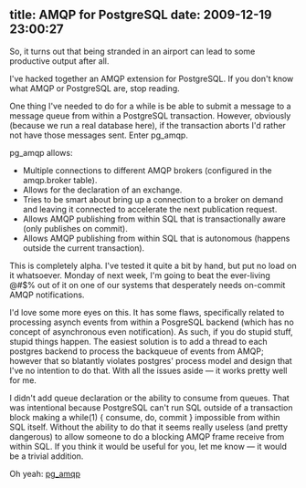 title: AMQP for PostgreSQL
date: 2009-12-19 23:00:27
---

<p>So, it turns out that being stranded in an airport can lead to some productive output after all.</p>  <p>I've hacked together an AMQP extension for PostgreSQL.  If you don't know what AMQP or PostgreSQL are, stop reading.</p>  <p>One thing I've needed to do for a while is be able to submit a message to a message queue from within a PostgreSQL transaction.  However, obviously (because we run a real database here), if the transaction aborts I'd rather not have those messages sent.  Enter pg_amqp.</p>  <p>pg_amqp allows:</p> <ul>  <li>Multiple connections to different AMQP brokers (configured in the amqp.broker table).</li>  <li>Allows for the declaration of an exchange.</li>  <li>Tries to be smart about bring up a connection to a broker on demand and leaving it connected to accelerate the next publication request.</li>  <li>Allows AMQP publishing from within SQL that is transactionally aware (only publishes on commit).</li>  <li>Allows AMQP publishing from within SQL that is autonomous (happens outside the current transaction).</li> </ul>  <p>This is completely alpha.  I've tested it quite a bit by hand, but put no load on it whatsoever.  Monday of next week, I'm going to beat the ever-living @#$% out of it on one of our systems that desperately needs on-commit AMQP notifications.</p>  <p>I'd love some more eyes on this.  It has some flaws, specifically related to processing asynch events from within a PosgreSQL backend (which has no concept of asynchronous even notification).  As such, if you do stupid stuff, stupid things happen.  The easiest solution is to add a thread to each postgres backend to process the backqueue of events from AMQP; however that so blatantly violates postgres' process model and design that I've no intention to do that.  With all the issues aside &#8212; it works pretty well for me.</p>  <p>I didn't add queue declaration or the ability to consume from queues.  That was intentional because PostgreSQL can't run SQL outside of a transaction block making a while(1) { consume, do, commit } impossible from within SQL itself.  Without the ability to do that it seems really useless (and pretty dangerous) to allow someone to do a blocking AMQP frame receive from within SQL.  If you think it would be useful for you, let me know &#8212; it would be a trivial addition.</p>  <p>Oh yeah: <a href="https://labs.omniti.com/pgsoltools/trunk/contrib/pg_amqp">pg_amqp</a></p> 
